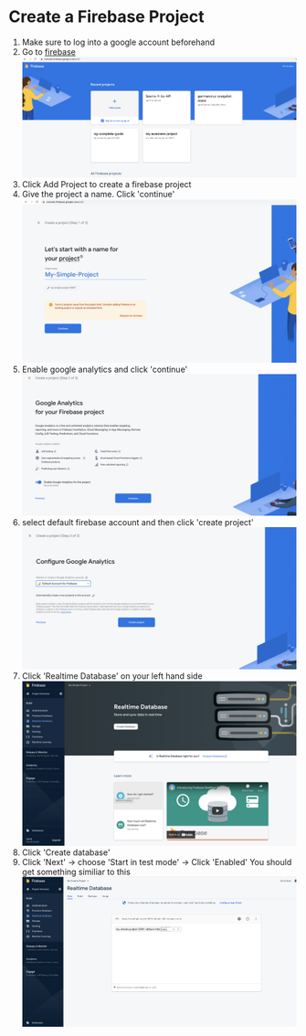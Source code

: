 # Create a Firebase Project

1. Make sure to log into a google account beforehand
2. Go to [firebase](https://console.firebase.google.com/)
![alt text](/assets/images/http-requests/1-firebase.png)
3. Click Add Project to create a firebase project
4. Give the project a name. Click 'continue'
![alt text](/assets/images/http-requests/2-firebase.png)
5. Enable google analytics and click 'continue'
![alt text](/assets/images/http-requests/3-firebase.png)
6. select default firebase account and then click 'create project'
![alt text](/assets/images/http-requests/4-firebase.png)
7. Click 'Realtime Database' on your left hand side
![alt text](/assets/images/http-requests/5-firebase.png)
8. Click 'Create database'
9. Click 'Next' -> choose 'Start in test mode' -> Click 'Enabled'
You should get something similiar to this 
![alt text](/assets/images/http-requests/6-firebase.png)
